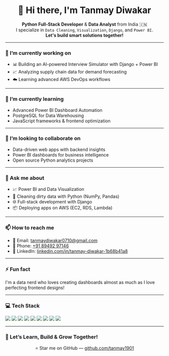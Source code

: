 <h1 align="center">👋 Hi there, I'm Tanmay Diwakar</h1>

<p align="center">
  <strong>Python Full-Stack Developer</strong> & <strong>Data Analyst</strong> from India 🇮🇳<br>
  I specialize in <code>Data Cleaning</code>, <code>Visualization</code>, <code>Django</code>, and <code>Power BI</code>.<br>
  <b>Let's build smart solutions together!</b>
</p>

---

### 🔭 I’m currently working on
- 📊 Building an AI-powered Interview Simulator with Django + Power BI  
- 📈 Analyzing supply chain data for demand forecasting  
- ☁️ Learning advanced AWS DevOps workflows  

---

### 🌱 I’m currently learning
- Advanced Power BI Dashboard Automation  
- PostgreSQL for Data Warehousing  
- JavaScript frameworks & frontend optimization  

---

### 👯 I’m looking to collaborate on
- Data-driven web apps with backend insights  
- Power BI dashboards for business intelligence  
- Open source Python analytics projects  

---

### 💬 Ask me about
- 📈 Power BI and Data Visualization  
- 🧹 Cleaning dirty data with Python (NumPy, Pandas)  
- 🌐 Full-stack development with Django  
- 📦 Deploying apps on AWS (EC2, RDS, Lambda)  

---

### 📫 How to reach me
- 📧 Email: [tanmaydiwakar0710@gmail.com](mailto:tanmaydiwakar0710@gmail.com)  
- 📱 Phone: [+91 89492 97146](tel:+918949297146)  
- 🔗 LinkedIn: [linkedin.com/in/tanmay-diwakar-1b68b41a8](https://linkedin.com/in/tanmay-diwakar-1b68b41a8)  

---

### ⚡ Fun fact
I'm a data nerd who loves creating dashboards almost as much as I love perfecting frontend designs!

---

### 💻 Tech Stack
<p>
  <img src="https://img.shields.io/badge/Python-306998?style=for-the-badge&logo=python&logoColor=white" />
  <img src="https://img.shields.io/badge/Django-092E20?style=for-the-badge&logo=django&logoColor=white" />
  <img src="https://img.shields.io/badge/PowerBI-F2C811?style=for-the-badge&logo=powerbi&logoColor=black" />
  <img src="https://img.shields.io/badge/Oracle_SQL-F80000?style=for-the-badge&logo=oracle&logoColor=white" />
  <img src="https://img.shields.io/badge/NumPy-013243?style=for-the-badge&logo=numpy&logoColor=white" />
  <img src="https://img.shields.io/badge/Pandas-150458?style=for-the-badge&logo=pandas&logoColor=white" />
  <img src="https://img.shields.io/badge/HTML5-E34F26?style=for-the-badge&logo=html5&logoColor=white" />
  <img src="https://img.shields.io/badge/CSS3-254BDD?style=for-the-badge&logo=css3&logoColor=white" />
  <img src="https://img.shields.io/badge/AWS-232F3E?style=for-the-badge&logo=amazon-aws&logoColor=white" />
</p>

---

### 🧠 Let’s Learn, Build & Grow Together!
<p align="center">
  ⭐️ Star me on GitHub — <a href="https://github.com/tanmay1901" target="_blank">github.com/tanmay1901</a>
</p>
